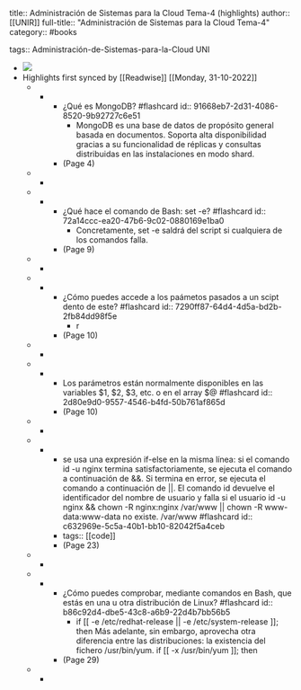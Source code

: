 title:: Administración de Sistemas para la Cloud Tema-4 (highlights)
author:: [[UNIR]]
full-title:: "Administración de Sistemas para la Cloud Tema-4"
category:: #books

tags:: Administración-de-Sistemas-para-la-Cloud UNI

- ![](https://readwise-assets.s3.amazonaws.com/media/uploaded_book_covers/profile_22942/078b3e08-d0f7-4a89-a8d3-db59beea9618.jpg)
- Highlights first synced by [[Readwise]] [[Monday, 31-10-2022]]
	- -
		- ¿Qué es MongoDB? #flashcard
		  id:: 91668eb7-2d31-4086-8520-9b92727c6e51
			- MongoDB es una base de datos de propósito general basada en documentos. Soporta alta disponibilidad gracias a su funcionalidad de réplicas y consultas distribuidas en las  instalaciones  en  modo  shard.
		- (Page 4)
	- -
	- -
		- ¿Qué hace el comando de Bash: set -e? #flashcard
		  id:: 72a14ccc-ea20-47b6-9c02-0880169e1ba0
			- Concretamente, set -e saldrá del script si cualquiera de los comandos falla.
		- (Page 9)
	- -
	- -
		- ¿Cómo puedes accede a los paámetos pasados a un scipt dento de este? #flashcard
		  id:: 7290ff87-64d4-4d5a-bd2b-2fb84dd98f5e
			- r
		- (Page 10)
	- -
	- -
		- Los parámetros están normalmente disponibles en las variables $1, $2, $3, etc. o en el array $@ #flashcard
		  id:: 2d80e9d0-9557-4546-b4fd-50b761af865d
		- (Page 10)
	- -
	- -
		- se usa una expresión if-else en la misma línea: si el comando id -u nginx termina satisfactoriamente, se ejecuta el comando a continuación de &&. Si termina en error, se ejecuta el comando a continuación de ||. El comando id devuelve el identificador del nombre de usuario y falla si el usuario id -u nginx && chown -R nginx:nginx /var/www || chown -R www-data:www-data no existe. /var/www #flashcard
		  id:: c632969e-5c5a-40b1-bb10-82042f5a4ceb
		- tags:: [[code]]
		- (Page 23)
	- -
	- -
		- ¿Cómo puedes comprobar, mediante comandos en Bash, que estás en una u otra distribución de Linux? #flashcard
		  id:: b86c92d4-dbe5-43c8-a6b9-22d4b7bb56b5
			- if [[ -e /etc/redhat-release || -e /etc/system-release ]]; then Más  adelante,  sin  embargo,  aprovecha  otra  diferencia  entre  las  distribuciones:  la existencia del fichero /usr/bin/yum. if [[ -x /usr/bin/yum ]]; then
		- (Page 29)
	- -